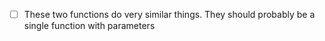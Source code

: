 - [ ] These two functions do very similar things. They should probably be a single function with parameters